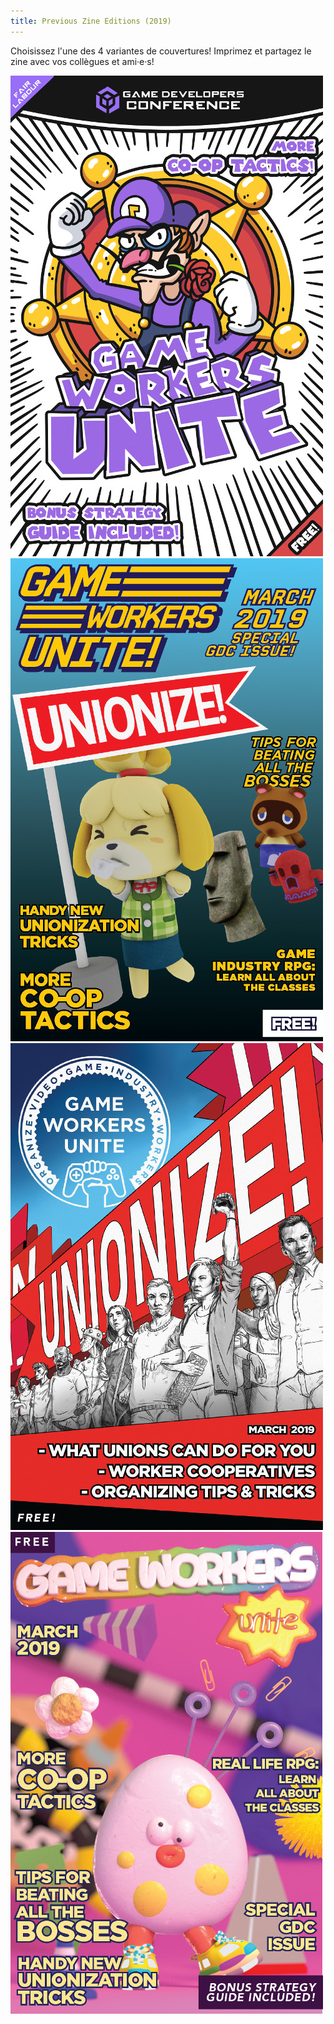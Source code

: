 ```yaml
---
title: Previous Zine Editions (2019)
---
```


Choisissez l'une des 4 variantes de couvertures! Imprimez et partagez le zine avec vos collègues et ami·e·s!

<div class="downloadzines-container">
  <a
    title="Téléchargez le Zine! (Couverture Waluigi par @pioldes)"
    href="https://gameworkers.github.io/zine-gdc-2019/pdfs/gwuzine2019waluigi.pdf"
  >
    <img
      class="downloadzines-cover"
      src="/images/cover_thumb_waluigi.jpg"
    />
  </a>
  <a
    title="Téléchargez le Zine! (Couverture Isabelle)"
    href="https://gameworkers.github.io/zine-gdc-2019/pdfs/gwuzine2019isabelleisabelle.pdf"
  >
    <img
      class="downloadzines-cover"
      src="/images/cover_thumb_isabelle.jpg"
    />
  </a>
  <a
    title="Téléchargez le Zine! (Couverture Unionize!)"
    href="https://gameworkers.github.io/zine-gdc-2019/pdfs/gwuzine2019unionize.pdf"
  >
    <img
      class="downloadzines-cover"
      src="/images/cover_thumb_unionize.jpg"
    />
  </a>
  <a
    title="Téléchargez le Zine! (Couverture oeuf par @mushbuh)"
    href="https://gameworkers.github.io/zine-gdc-2019/pdfs/gwuzine2019egg.pdf"
  >
    <img
      class="downloadzines-cover"
      src="/images/cover_thumb_egg.jpg"
    />
  </a>
</div>
